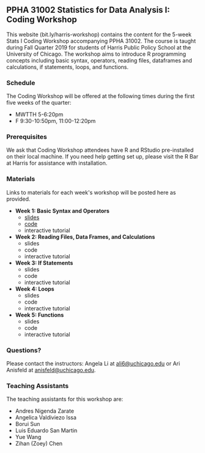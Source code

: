## PPHA 31002 Statistics for Data Analysis I: Coding Workshop

This website (bit.ly/harris-workshop) contains the content for the 5-week Stats I Coding Workshop accompanying PPHA 31002. The course is taught during Fall Quarter 2019 for students of Harris Public Policy School at the University of Chicago. The workshop aims to introduce R programming concepts including basic syntax, operators, reading files, dataframes and calculations, if statements, loops, and functions.

### Schedule 

The Coding Workshop will be offered at the following times during the first five weeks of the quarter:

- MWTTH 5-6:20pm
- F 9:30-10:50pm, 11:00-12:20pm

### Prerequisites

We ask that Coding Workshop attendees have R and RStudio pre-installed on their local machine. If you need help getting set up, please visit the R Bar at Harris for assistance with installation.

### Materials 

Links to materials for each week's workshop will be posted here as provided.

- **Week 1: Basic Syntax and Operators**
  - [slides](slides/01_basic-syntax-operators.pdf)
  - [code](code/01_basic-syntax-operators.R)
  - interactive tutorial
- **Week 2: Reading Files, Data Frames, and Calculations**
  - slides
  - code 
  - interactive tutorial
- **Week 3: If Statements**
  - slides
  - code 
  - interactive tutorial
- **Week 4: Loops**
  - slides
  - code 
  - interactive tutorial
- **Week 5: Functions**
  - slides
  - code 
  - interactive tutorial

### Questions?

Please contact the instructors: Angela Li at ali6@uchicago.edu or Ari Anisfeld at anisfeld@uchicago.edu.

### Teaching Assistants

The teaching assistants for this workshop are:

- Andres Nigenda Zarate	
- Angelica Valdiviezo Issa
- Borui Sun
- Luis Eduardo San Martin
- Yue Wang
- Zihan (Zoey) Chen
